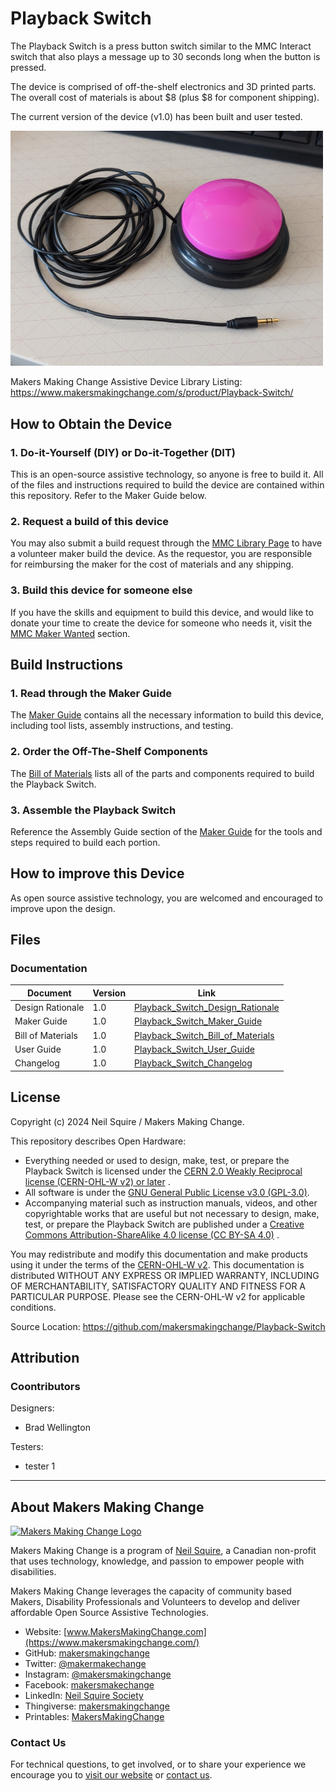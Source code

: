 
<!--- 
Open Source Assistive Technology: GitHub Readme Template
 --->

<!---
INSTRUCTIONS
This is a markdown template for creating the README.md file in a GitHub repository. This file is rendered and displayed automatically when someone visits the repository.

This document includes helper text that will not be displayed when rendered. Any text between the less-than sign + exclamation mark + three hyphen-minus (<!---) and matching three hyphen-minus + greater-than sign will not be displayed. This helper text can be deleted once the corresponding section is completed.

 --->
 
 <!--- 
TITLE
Should match the name of the GitHub repository. Choose something descriptive rather than whimsical. 
 --->
 
 # Playback Switch

<!--- 
SUMMARY
A brief summary of the project. What it does, who it is for, how much it costs.
 --->

The Playback Switch is a press button switch similar to the MMC Interact switch that also plays a message up to 30 seconds long when the button is pressed.

The device is comprised of off-the-shelf electronics and 3D printed parts. The overall cost of materials is about $8 (plus $8 for component shipping).

The current version of the device (v1.0) has been built and user tested.

<img src="Photos/Playback-Switch.jpg" width="500" alt="Picture of Playback Switch.">

Makers Making Change Assistive Device Library Listing: https://www.makersmakingchange.com/s/product/Playback-Switch/<mmc-salesforce-id>

## How to Obtain the Device
### 1. Do-it-Yourself (DIY) or Do-it-Together (DIT)

This is an open-source assistive technology, so anyone is free to build it. All of the files and instructions required to build the device are contained within this repository. Refer to the Maker Guide below.

### 2. Request a build of this device

You may also submit a build request through the [MMC Library Page](https://www.makersmakingchange.com/s/product/Playback-Switch/<mmc-salesforce-id>) to have a volunteer maker build the device. As the requestor, you are responsible for reimbursing the maker for the cost of materials and any shipping.

### 3. Build this device for someone else

If you have the skills and equipment to build this device, and would like to donate your time to create the device for someone who needs it, visit the [MMC Maker Wanted](https://makersmakingchange.com/maker-wanted/) section.


## Build Instructions

### 1. Read through the Maker Guide

The [Maker Guide](/Documentation/Playback_Switch_Maker_Guide.pdf)  contains all the necessary information to build this device, including tool lists, assembly instructions, and testing.



### 2. Order the Off-The-Shelf Components

The [Bill of Materials](/Documentation/Playback_Switch_BOM.xlsx) lists all of the parts and components required to build the Playback Switch. 


### 3. Assemble the Playback Switch

Reference the Assembly Guide section of the [Maker Guide](/Documentation/Playback_Switch_Maker_Guide.pdf) for the tools and steps required to build each portion.

## How to improve this Device
As open source assistive technology, you are welcomed and encouraged to improve upon the design. 

## Files
### Documentation
| Document             | Version | Link |
|----------------------|---------|------|
| Design Rationale     | 1.0     | [Playback_Switch_Design_Rationale](/Documentation/Playback_Switch_Design_Rationale.pdf)     |
| Maker Guide          | 1.0     | [Playback_Switch_Maker_Guide](/Documentation/Playback_Switch_Maker_Guide.pdf)     |
| Bill of Materials    | 1.0     | [Playback_Switch_Bill_of_Materials](/Documentation/Playback_Switch_BOM.xlsx)     |
| User Guide           | 1.0     | [Playback_Switch_User_Guide](/Documentation/Playback_Switch_User_Guide.pdf)    |
| Changelog            | 1.0     | [Playback_Switch_Changelog](CHANGES.txt)     |



## License
Copyright (c) 2024 Neil Squire / Makers Making Change.

This repository describes Open Hardware:
 - Everything needed or used to design, make, test, or prepare the Playback Switch is licensed under the [CERN 2.0 Weakly Reciprocal license (CERN-OHL-W v2) or later](https://cern.ch/cern-ohl ) .
 - All software is under the [GNU General Public License v3.0 (GPL-3.0)](https://www.gnu.org/licenses/gpl.html).
 - Accompanying material such as instruction manuals, videos, and other copyrightable works that are useful but not necessary to design, make, test, or prepare the Playback Switch are published under a [Creative Commons Attribution-ShareAlike 4.0 license (CC BY-SA 4.0)](https://creativecommons.org/licenses/by-sa/4.0/) .

You may redistribute and modify this documentation and make products using it under the terms of the [CERN-OHL-W v2](https://cern.ch/cern-ohl).
This documentation is distributed WITHOUT ANY EXPRESS OR IMPLIED WARRANTY, INCLUDING OF MERCHANTABILITY, SATISFACTORY QUALITY AND FITNESS FOR A PARTICULAR PURPOSE.
Please see the CERN-OHL-W v2 for applicable conditions.

Source Location: https://github.com/makersmakingchange/Playback-Switch

## Attribution

### Coontributors
Designers:
 - Brad Wellington

 Testers:
  - tester 1

---

## About Makers Making Change
[<img src="https://raw.githubusercontent.com/makersmakingchange/makersmakingchange/main/img/mmc_logo.svg" width="500" alt="Makers Making Change Logo">](https://www.makersmakingchange.com/)

Makers Making Change is a program of [Neil Squire](https://www.neilsquire.ca/), a Canadian non-profit that uses technology, knowledge, and passion to empower people with disabilities.

Makers Making Change leverages the capacity of community based Makers, Disability Professionals and Volunteers to develop and deliver affordable Open Source Assistive Technologies.

 - Website: [www.MakersMakingChange.com](https://www.makersmakingchange.com/)
 - GitHub: [makersmakingchange](https://github.com/makersmakingchange)
 - Twitter: [@makermakechange](https://twitter.com/makermakechange)
 - Instagram: [@makersmakingchange](https://www.instagram.com/makersmakingchange)
 - Facebook: [makersmakechange](https://www.facebook.com/makersmakechange)
 - LinkedIn: [Neil Squire Society](https://www.linkedin.com/company/neil-squire-society/)
 - Thingiverse: [makersmakingchange](https://www.thingiverse.com/makersmakingchange/about)
 - Printables: [MakersMakingChange](https://www.printables.com/@MakersMakingChange)

### Contact Us
For technical questions, to get involved, or to share your experience we encourage you to [visit our website](https://www.makersmakingchange.com/) or [contact us](https://www.makersmakingchange.com/s/contact).